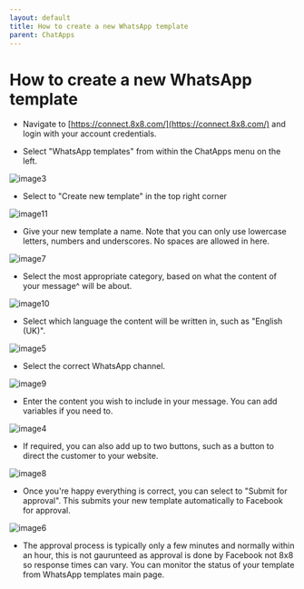 ```yaml
---
layout: default
title: How to create a new WhatsApp template
parent: ChatApps
---
```



# How to create a new WhatsApp template

* Navigate to [https://connect.8x8.com/](https://connect.8x8.com/) and login with your account credentials.

* Select "WhatsApp templates" from within the ChatApps menu on the left.

![image3](https://mlwrogers.github.io/cpaas-wiki/image_assets/chatApps/watemplate/image3.png)

* Select to "Create new template" in the top right corner

![image11](https://mlwrogers.github.io/cpaas-wiki/image_assets/chatApps/watemplate/image11.png)

* Give your new template a name. Note that you can only use lowercase letters, numbers and underscores. No spaces are allowed in here.

![image7](https://mlwrogers.github.io/cpaas-wiki/image_assets/chatApps/watemplate/image7.png)

* Select the most appropriate category, based on what the content of your message^
will be about.

![image10](https://mlwrogers.github.io/cpaas-wiki/image_assets/chatApps/watemplate/image10.png)

* Select which language the content will be written in, such as "English (UK)".

![image5](https://mlwrogers.github.io/cpaas-wiki/image_assets/chatApps/watemplate/image5.png)

* Select the correct WhatsApp channel.

![image9](https://mlwrogers.github.io/cpaas-wiki/image_assets/chatApps/watemplate/image9.png)

* Enter the content you wish to include in your message. You can add variables if you need to.

![image4](https://mlwrogers.github.io/cpaas-wiki/image_assets/chatApps/watemplate/image4.png)

* If required, you can also add up to two buttons, such as a button to direct the customer to your website.

![image8](https://mlwrogers.github.io/cpaas-wiki/image_assets/chatApps/watemplate/image8.png)

* Once you're happy everything is correct, you can select to "Submit for approval".  This submits your new template automatically to Facebook for approval.

![image6](https://mlwrogers.github.io/cpaas-wiki/image_assets/chatApps/watemplate/image6.png)

* The approval process is typically only a few minutes and normally within an hour, this is not gaurunteed as approval is done by Facebook not 8x8 so response times can vary. You  can monitor the status of your template from WhatsApp templates main page.
